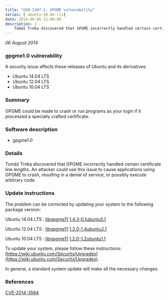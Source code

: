 ```yaml
---
title: "USN-2307-1: GPGME vulnerability"
series: [ ubuntu-10.04-lts]
date: 2014-08-06 12:00:00
description: |
    Tomáš Trnka discovered that GPGME incorrectly handled certain certificate line lengths. An attacker could use this issue to cause applications using GPGME to crash, resulting in a denial of service, or possibly execute arbitrary code. 
--- 
```

 
 

*06 August 2014*

### gpgme1.0 vulnerability

A security issue affects these releases of Ubuntu and its derivatives:

* Ubuntu 14.04 LTS
* Ubuntu 12.04 LTS
* Ubuntu 10.04 LTS

### Summary

GPGME could be made to crash or run programs as your login if it processed a specially crafted certificate.

### Software description

* gpgme1.0 

### Details

Tomáš Trnka discovered that GPGME incorrectly handled certain certificate line lengths. An attacker could use this issue to cause applications using GPGME to crash, resulting in a denial of service, or possibly execute arbitrary code. 

### Update instructions

The problem can be corrected by updating your system to the following package version:

Ubuntu 14.04 LTS
 : [libgpgme11](https://launchpad.net/ubuntu/+source/gpgme1.0) <span> [1.4.3-0.1ubuntu5.1](https://launchpad.net/ubuntu/+source/gpgme1.0/1.4.3-0.1ubuntu5.1) </span> 

Ubuntu 12.04 LTS
 : [libgpgme11](https://launchpad.net/ubuntu/+source/gpgme1.0) <span> [1.2.0-1.4ubuntu2.1](https://launchpad.net/ubuntu/+source/gpgme1.0/1.2.0-1.4ubuntu2.1) </span> 

Ubuntu 10.04 LTS
 : [libgpgme11](https://launchpad.net/ubuntu/+source/gpgme1.0) <span> [1.2.0-1.2ubuntu1.1](https://launchpad.net/ubuntu/+source/gpgme1.0/1.2.0-1.2ubuntu1.1) </span> 

To update your system, please follow these instructions: [https://wiki.ubuntu.com/Security/Upgrades](https://wiki.ubuntu.com/Security/Upgrades).

In general, a standard system update will make all the necessary changes. 

### References

 
 [CVE-2014-3564](http://people.ubuntu.com/~ubuntu-security/cve/CVE-2014-3564)
 


